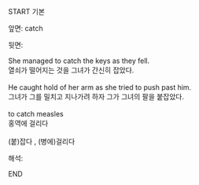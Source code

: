 START
기본

앞면:
catch


뒷면:
<div>She managed to catch the keys as they fell. </div><div>열쇠가 떨어지는 것을 그녀가 간신히 잡았다.</div><div><br></div><div><div>He caught hold of her arm as she tried to push past him. </div><div>그녀가 그를 밀치고 지나가려 하자 그가 그녀의 팔을 붙잡았다.</div></div><div><br></div><div><div>to catch measles </div><div>홍역에 걸리다</div></div><div><br></div><div>(붙)잡다 , (병에)걸리다</div>


해석:
<!--ID: 1746614453574-->
END